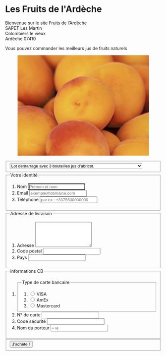 # Les Fruits de l'Ardèche 
<HTML>
<HEAD>
		<TITLE>Les Fruits de l’Ardèche</TITLE>
</HEAD>

<BODY>
		Bienvenue sur le site Fruits de l’Ardèche
<br>
  		SAPET Les Martin
<br>
                Colombiers le vieux 
<br>
		Ardèche 07410
<BR>


Vous pouvez commander les meilleurs jus de fruits naturels
   <figure> <img src="abricot.png"  alt="abricot">  </figure>

<form>
  <fieldset>
    <select name=jus  id=jus-select>
    <option value=individuel_demarrage_essai>Lot démarrage avec 3 bouteilles jus d’abricot.</option>
    <option value=famille_demarrage_essai>Lot démarrage famille avec 6 bouteilles jus d’abricot.</option>
    <option value=entreprise_demarrage_essai>Lot démarrage Restaurant/Brasserie avec 20 bouteilles jus d’abricot.</option>
    <option value=lot_dix>Lot de 10 bouteilles jus d’abricot.</option>
    <option value=lot_vingt>Lot de 20 bouteilles jus d’abricot.</option>
    <option value=lot_trente>Lot de 30 bouteilles jus d’abricot.</option>
    <option value=lot_cinquante>Lot de 50 bouteilles jus d’abricot.</option>
    <option value=lot_cent>Lot de 100 bouteilles jus d’abricot.</option>
</select>
</fieldset>
</form>

<form id=paiement>
  <fieldset>
    <legend>Votre identité</legend>
    <ol>
      <li>
        <label for=nom> Nom</label>
        <input id=nom name=nom type=text placeholder="Prénom et nom" required autofocus>
      </li>
      <li>
        <label for=email>Email</label>
        <input id=email name=email type=email placeholder="exemple@domaine.com" required>
      </li>
      <li>
        <label for=telephone>Téléphone</label>
        <input id=telephone name=telephone type=tel placeholder="par ex&nbsp;: +3375500000000" required>
      </li>
    </ol>
  </fieldset>

  <fieldset>
    <legend>Adresse de livraison</legend>
      <ol>
        <li>
          <label for=adresse>Adresse</label>
          <textarea id=adresse name=adresse rows=5 required></textarea>
        </li>
        <li>
          <label for=codepostal>Code postal</label>
          <input id=codepostal name=codepostal type=text required>
        </li>
          <li>
          <label for=pays>Pays</label>
          <input id=pays name=pays type=text required>
        </li>
      </ol>
    </fieldset>
  <fieldset>
    <legend>informations CB</legend>
    <ol>
      <li>
        <fieldset>
          <legend>Type de carte bancaire</legend>
          <ol>
            <li>
              <input id=visa name=type_de_carte type=radio>
              <label for=visa>VISA</label>
            </li>
            <li>
              <input id=amex name=type_de_carte type=radio>
              <label for=amex>AmEx</label>
            </li>
            <li>
              <input id=mastercard name=type_de_carte type=radio>
              <label for=mastercard>Mastercard</label>
            </li>
          </ol>
        </fieldset>
      </li>
      <li>
        <label for=numero_de_carte>N° de carte</label>
        <input id=numero_de_carte name=numero_de_carte type=number required>
      </li>
      <li>
        <label for=securite>Code sécurité</label>
        <input id=securite name=securite type=number required>
      </li>
      <li>
        <label for=nom_porteur>Nom du porteur</label>
        <input id=nom_porteur name=nom_porteur type=text placeholder=« le nom que sur la carte" required>
      </li>
    </ol>
  </fieldset>

  <fieldset>
    <button type=submit>J’achète !</button>
  </fieldset>
</form>
</BODY>
</HTML>
